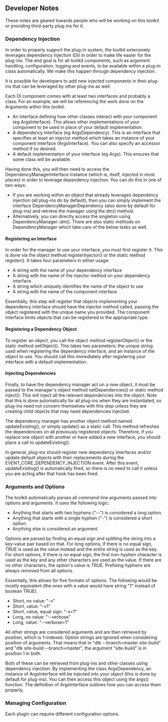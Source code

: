 ## Developer Notes

These notes are geared towards people who will be working on this toolkit or
providing third-party plug-ins for it.

### Dependency Injection

In order to properly support the plug-in system, the toolkit extensively 
leverages dependency injection (DI) in order to make life easier for the plug-ins.
The end goal is for all toolkit components, such as argument handling,
configuration, logging and events, to be available within a plug-in class
automatically. We make this happen through dependency injection. 

It is possible for developers to add new injected components in their
plug-ins that can be leveraged by other plug-ins as well.

Each DI component comes with at least two interfaces and probably a class. For 
an example, we will be referencing the work done on the Arguments within this 
toolkit.

- An interface defining how other classes interact with your component (eg
  ArgsInterface). This allows other implementations of your component to be 
  used in place of your default implementation.
- A dependency interface (eg ArgsDependency). This is an interface that 
  specifies at least an injector method which takes an instance of your 
  component interface (ArgsInterface). You can also specify an accessor method
  if so desired.
- A default implementation of your interface (eg Args). This ensures that 
  some class will be available.

Having done this, you will then need to access the DependencyManagerInterface
instance (which is, itself, injected in most places) in order to leverage
dependency injection. You can do this in one of two ways:

- If you are working within an object that already leverages dependency
  injection (all plug-ins do by default), then you can simply implement the
  interface DependencyManagerDependency (also done by default for plug-ins) 
  and retrieve the manager using the dm() method.
- Alternatively, you can directly access the singleton using 
  DependencyManager::dm(). There are also static methods on DependencyManager
  which take care of the below tasks as well.

#### Registering an Interface

In order for the manager to use your interface, you must first register it. This
is done via the object method registerInjector() or the static method register().
It takes four parameters in either usage:

- A string with the name of your dependency interface
- A string with the name of the injector method on your dependency interface
- A string which uniquely identifies the name of the object to use
- A string with the name of the component interface

Essentially, this step will register that objects implementing your dependency
interface should have the injector method called, passing the object registered
with the unique name you provided. The component interface limits objects that
can be registered to the appropriate type.

#### Registering a Dependency Object

To register an object, you call the object method registerObject() or the static
method setObject(). This takes two parameters: the unique string used when
registering the dependency interface, and an instance of the object to use. You
should call this immediately after registering your interface with a default
implementation.

#### Injecting Dependencies

Finally, to have the dependency manager act on a new object, it must be 
passed to the manager's object method setDependencies() or static method 
inject(). This will inject all the relevant dependencies into the object. Note
that this is done automatically for all plug-ins when they are instantiated,
so plug-ins need not concern themselves with this step unless they are creating
child objects that may need dependencies injected.

The dependency manager has another object method named updateExisting(), or 
simply update() as a static call. This method refreshes the dependencies on
all previously registered objects. Therefore, if you replace one object with
another or have added a new interface, you should place a call to 
updateExisting().

In general, plug-ins should register new dependency interfaces and/or update
default objects with their replacements during the 
EVENT_CORE_DEPENDENCY_INJECTION event. After this event, updateExisting() is
automatically fired, so there is no need to call it unless you are acting
after that hook has been fired.

### Arguments and Options

The toolkit automatically parses all command-line arguments passed into options
and arguments. It uses the following logic:

- Anything that starts with two hyphens ("--") is considered a long option.
- Anything that starts with a single hyphen ("-") is considered a short option.
- Anything else is considered an argument.

Options are parsed by finding an equal sign and splitting the string into a 
key-value pair based on that. For long options, if there is no equal sign, TRUE 
is used as the value instead and the entire string is used as the key. For
short options, if there is no equal sign, the first non-hyphen character is
used as the key and any other characters are used as the value. If there are 
no other characters, the option's value is TRUE. Prefixing hyphens are always
removed from all options.

Essentially, this allows for five formats of options. The following would be
mostly equivalent (the ones with a value would have string "1" instead of 
boolean TRUE).

- Short, no value: "-v"
- Short, value: "-v1"
- Short, value, equal sign: "-v=1"
- Long, no value: "--verbose"
- Long, value: "--verbose=1"

All other strings are considered arguments and are then retrieved by position,
which is 1-indexed. Option strings are ignored when considering position of 
arguments. That means that in 
"dtk --branch=master site-build" and "dtk site-build --branch=master",
the argument "site-build" is in position 1 in both.

Both of these can be retrieved from plug-ins and other classes using 
dependency injection. By implementing the class ArgsDependency, an instance
of ArgsInterface will be injected into your object (this is done by default
for plug-ins). You can then access this object using the args() function. The
definition of ArgsInterface outlines how you can access them properly.

### Managing Configuration

Each plugin can require different configuration options. 